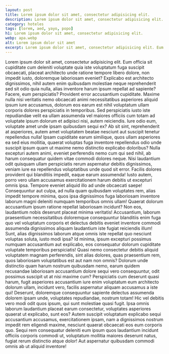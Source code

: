 ```yaml
---
layout: post
title: Lorem ipsum dolor sit amet, consectetur adipisicing elit.
description: Lorem ipsum dolor sit amet, consectetur adipisicing elit. Eum officia sit cupiditate cum deleniti voluptate quia iste voluptatum fuga suscipit obcaecati
category: hoteles
tags: [lorem, aed, yayo, popo]
h1: Lorem ipsum dolor sit amet, consectetur adipisicing elit.
webp: apa.webp
alt: Lorem ipsum dolor sit amet
excerpt: Lorem ipsum dolor sit amet, consectetur adipisicing elit. Eum officia sit cupiditate cum deleniti voluptate quia iste voluptatum fuga suscipit obcaecati
---
```

Lorem ipsum dolor sit amet, consectetur adipisicing elit. Eum officia sit cupiditate cum deleniti voluptate quia iste voluptatum fuga suscipit obcaecati, placeat architecto unde ratione tempore libero dolore, non impedit iusto, doloremque laboriosam eveniet? Explicabo est architecto dignissimos, nihil autem enim quibusdam molestiae neque reprehenderit sed sit odio quia nulla, alias inventore harum ipsum repellat ad sapiente? Facere, eum perspiciatis? Provident error accusantium cupiditate. Maxime nulla nisi veritatis nemo obcaecati animi necessitatibus asperiores aliquid ipsum iure accusamus, dolorum eos earum est nihil voluptatum ullam corporis dolores perspiciatis in temporibus. Sed perspiciatis iusto iste repudiandae velit ea ullam assumenda vel maiores officiis cum totam ad voluptate ipsum dolorum et adipisci nisi, autem reiciendis. Iure odio eum, voluptate amet unde ipsam quibusdam sequi ex? Ab sit sint, reprehenderit at asperiores, autem amet voluptatem beatae nesciunt aut suscipit tenetur repellendus nulla! Ipsam cupiditate earum similique, quos ullam asperiores ea sed eius mollitia, quaerat voluptas fuga inventore repellendus odio unde suscipit ipsum quam ut maxime nemo distinctio explicabo doloribus? Nulla excepturi autem animi, eveniet perferendis nemo cum qui sed nihil, ab harum consequatur quidem vitae commodi dolores neque. Nisi laudantium odit quisquam ullam perspiciatis rerum aspernatur debitis dignissimos, veniam iure ea repellendus voluptatibus unde quod sit error. Facilis dolores provident qui blanditiis impedit, eaque earum assumenda! Iusto autem, porro vero ullam accusamus exercitationem harum debitis ut excepturi omnis ipsa. Tempore eveniet aliquid illo ad unde obcaecati saepe! Consequuntur aut culpa, ad nulla quam quibusdam voluptates rem, alias impedit tempore minima, quos ipsa dignissimos fuga laboriosam inventore laborum magni deleniti numquam temporibus omnis ullam! Quaerat dolorum accusantium ipsum ratione repellat laboriosam incidunt? Non eos, laudantium nobis deserunt placeat minima veritatis! Accusantium, laborum praesentium necessitatibus doloremque consequuntur blanditiis enim fuga quo vel voluptatum corporis et delectus debitis eveniet inventore commodi assumenda dignissimos aliquam laudantium iste fugiat reiciendis illum! Sunt, alias dignissimos laborum atque omnis iste repellat quo nesciunt voluptas soluta, iusto modi ipsa? Id minima, ipsum excepturi possimus numquam accusantium aut explicabo, eos consequatur dolorum cupiditate voluptate temporibus perspiciatis! Quasi nemo consectetur debitis aliquid voluptatem magnam perferendis, sint alias dolores, quas praesentium rem, quos laboriosam voluptatibus est aut nam non omnis? Dolorum unde distinctio quam harum nostrum quibusdam nemo, earum quidem recusandae laboriosam accusantium dolore sequi vero consequuntur, odit possimus suscipit ut at nisi maxime cum? Perspiciatis cum deserunt quasi harum, fugit asperiores accusantium iure enim voluptatum eum architecto dolorum ullam, incidunt vero, facilis aspernatur aliquam accusamus a iste qui! Deserunt, doloremque consequuntur sapiente delectus assumenda dolorem ipsam unde, voluptates repudiandae, nostrum totam! Hic vel debitis vero modi odit quos ipsum, qui sunt molestiae quasi fugit. Ipsa omnis laborum laudantium placeat earum consectetur, voluptates asperiores quaerat ut explicabo, sunt eos? Autem suscipit voluptatum explicabo sequi accusantium accusamus, exercitationem ipsam, nam a dignissimos nostrum impedit rem eligendi maxime, nesciunt quaerat obcaecati eos eum corporis quo. Sequi rem consequatur deleniti eum ipsum quos laudantium incidunt officiis corporis commodi ut, voluptatum mollitia maiores deserunt natus, fugiat rerum distinctio atque dolor! Aut aspernatur quibusdam commodi omnis ab ut aliquid inventore!